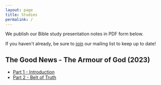 ```yaml
---
layout: page
title: Studies
permalink: /
---
```


We publish our Bible study presentation notes in PDF form below. 

If you haven't already, be sure to [join](https://bfmcanada.myflodesk.com/) our mailing list to keep up to date!

## The Good News - The Armour of God (2023)

* [Part 1 - Introduction](./BFM_The_Good_News_Part_1_Introduction.pdf)
* [Part 2 - Belt of Truth](./BFM_The_Good_News_Part_2_Belt_of_Truth.pdf)